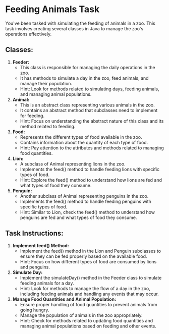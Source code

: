 <body>
    <h1>Feeding Animals Task</h1>
    <p>You've been tasked with simulating the feeding of animals in a zoo. This task involves creating several classes in Java to manage the zoo's operations effectively.</p>
    <h2>Classes:</h2>
    <ol>
        <li><strong>Feeder:</strong>
            <ul>
                <li>This class is responsible for managing the daily operations in the zoo.</li>
                <li>It has methods to simulate a day in the zoo, feed animals, and manage their population.</li>
                <li>Hint: Look for methods related to simulating days, feeding animals, and managing animal populations.</li>
            </ul>
        </li>
        <li><strong>Animal:</strong>
            <ul>
                <li>This is an abstract class representing various animals in the zoo.</li>
                <li>It contains an abstract method that subclasses need to implement for feeding.</li>
                <li>Hint: Focus on understanding the abstract nature of this class and its method related to feeding.</li>
            </ul>
        </li>
        <li><strong>Food:</strong>
            <ul>
                <li>Represents the different types of food available in the zoo.</li>
                <li>Contains information about the quantity of each type of food.</li>
                <li>Hint: Pay attention to the attributes and methods related to managing food quantities.</li>
            </ul>
        </li>
        <li><strong>Lion:</strong>
            <ul>
                <li>A subclass of Animal representing lions in the zoo.</li>
                <li>Implements the feed() method to handle feeding lions with specific types of food.</li>
                <li>Hint: Explore the feed() method to understand how lions are fed and what types of food they consume.</li>
            </ul>
        </li>
        <li><strong>Penguin:</strong>
            <ul>
                <li>Another subclass of Animal representing penguins in the zoo.</li>
                <li>Implements the feed() method to handle feeding penguins with specific types of food.</li>
                <li>Hint: Similar to Lion, check the feed() method to understand how penguins are fed and what types of food they consume.</li>
            </ul>
        </li>
    </ol>
    <h2>Task Instructions:</h2>
    <ol>
        <li><strong>Implement feed() Method:</strong>
            <ul>
                <li>Implement the feed() method in the Lion and Penguin subclasses to ensure they can be fed properly based on the available food.</li>
                <li>Hint: Focus on how different types of food are consumed by lions and penguins.</li>
            </ul>
        </li>
        <li><strong>Simulate Day:</strong>
            <ul>
                <li>Implement the simulateDay() method in the Feeder class to simulate feeding animals for a day.</li>
                <li>Hint: Look for methods to manage the flow of a day in the zoo, including feeding animals and handling any events that may occur.</li>
            </ul>
        </li>
        <li><strong>Manage Food Quantities and Animal Population:</strong>
            <ul>
                <li>Ensure proper handling of food quantities to prevent animals from going hungry.</li>
                <li>Manage the population of animals in the zoo appropriately.</li>
                <li>Hint: Check for methods related to updating food quantities and managing animal populations based on feeding and other events.</li>
            </ul>
        </li>
    </ol>
</body>
